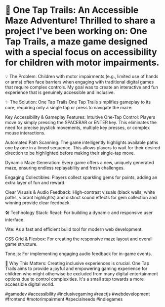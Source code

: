 
# 🚀 **One Tap Trails: An Accessible Maze Adventure!** Thrilled to share a project I've been working on: One Tap Trails, a maze game designed with a special focus on accessibility for children with motor impairments.
 
💡 The Problem: Children with motor impairments (e.g., limited use of hands or arms) often face barriers when engaging with traditional digital games that require complex controls. My goal was to create an interactive and fun experience that is genuinely accessible and inclusive.

✨ The Solution: One Tap Trails One Tap Trails simplifies gameplay to its core, requiring only a single tap or press to navigate the maze.

Key Accessibility & Gameplay Features: Intuitive One-Tap Control: Players move by simply pressing the SPACEBAR or ENTER key. This eliminates the need for precise joystick movements, multiple key presses, or complex mouse interactions.

Automated Path Scanning: The game intelligently highlights available paths one by one in a timed sequence. This allows players to wait for their desired direction to be highlighted before making their single-tap move.

Dynamic Maze Generation: Every game offers a new, uniquely generated maze, ensuring endless replayability and fresh challenges.

Engaging Collectibles: Players collect sparkling gems for points, adding an extra layer of fun and reward.

Clear Visuals & Audio Feedback: High-contrast visuals (black walls, white paths, vibrant highlights) and distinct sound effects for gem collection and winning provide clear feedback.

🛠️ Technology Stack: React: For building a dynamic and responsive user interface.

Vite: As a fast and efficient build tool for modern web development.

CSS Grid & Flexbox: For creating the responsive maze layout and overall game structure.

Tone.js: For implementing engaging audio feedback for in-game events.

🌟 Why This Matters: Creating inclusive experiences is crucial. One Tap Trails aims to provide a joyful and empowering gaming experience for children who might otherwise be excluded from many digital entertainment options due to control complexities. It's a small step towards a more accessible digital world.

#gamedev #accessibility #inclusivegaming #reactjs #webdevelopment #frontend #motorimpairment #specialneeds #indiegames
